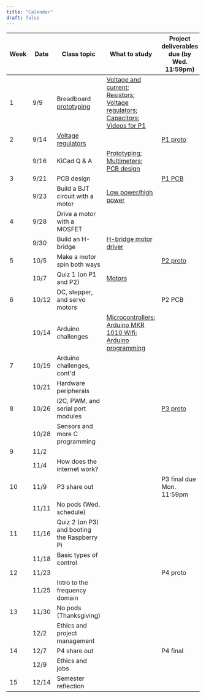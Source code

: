 ```yaml
---
title: "Calendar"
draft: false
---
```




| Week |     Date    |     Class topic    |     What to study    |     Project deliverables due (by Wed. 11:59pm)    |
|-|-|-|-|-|
|  1   |     9/9    |     Breadboard [prototyping](http://andnowforelectronics.com/notes/prototyping/)    |     [Voltage and current](http://andnowforelectronics.com/notes/voltage-and-current/); [Resistors](http://andnowforelectronics.com/notes/resistors/); [Voltage regulators](http://andnowforelectronics.com/notes/voltage-regulation/); [Capacitors](http://andnowforelectronics.com/notes/capacitors/); [Videos for P1](http://andnowforelectronics.com/notes/demo-videos/#videos-for-project-1)    |          |
|  2   |     9/14    |     [Voltage regulators](http://andnowforelectronics.com/notes/voltage-regulation/)    |         |     [P1   proto](http://andnowforelectronics.com/logistics/projects/#project-1-build-a-breadboard-power-supply)    |
|      |     9/16    |     KiCad Q & A    |     [Prototyping](http://andnowforelectronics.com/notes/prototyping/); [Multimeters](http://andnowforelectronics.com/notes/multimeter/); [PCB design](http://andnowforelectronics.com/notes/pcb/)    |          |
|  3   |     9/21    |     PCB design    |         |     [P1   PCB](http://andnowforelectronics.com/logistics/projects/#project-1-build-a-breadboard-power-supply)    |
|      |     9/23    |     Build a BJT circuit with a motor    |     [Low power/high power](http://andnowforelectronics.com/notes/low-power-high-power/)    |          |
|  4   |     9/28    |     Drive a motor with a MOSFET    |         |          |
|      |     9/30    |     Build an H-bridge    |     [H-bridge motor driver](http://andnowforelectronics.com/notes/h-bridge/)    |          |
|  5   |     10/5    |     Make a motor spin both ways    |         |     [P2 proto](https://canvas.tufts.edu/courses/22096/assignments/107779)     |
|      |     10/7    |     Quiz 1 (on P1 and P2)    |     [Motors](http://andnowforelectronics.com/notes/motors/)    |         |
|  6   |     10/12   |     DC, stepper, and servo motors    |          |     P2 PCB    |
|      |     10/14   |     Arduino challenges    |     [Microcontrollers](http://andnowforelectronics.com/notes/microcontrollers/); [Arduino MKR 1010 Wifi](http://andnowforelectronics.com/notes/arduino-mkr-wifi-1010-hardware/); [Arduino programming](http://andnowforelectronics.com/notes/arduino-programming/)     |          |
|  7   |     10/19   |     Arduino challenges, cont'd    |         |          |
|      |     10/21   |     Hardware peripherals    |         |          |
|  8   |     10/26    |     I2C, PWM, and serial port modules    |         |     [P3 proto](https://canvas.tufts.edu/courses/22096/assignments/107781)    |
|      |     10/28    |     Sensors and more C programming    |         |          |
|  9   |     11/2    |          |                   |
|      |     11/4    |     How does the internet work?    |         |          |
|  10  |     11/9    |     P3 share out    |         |     P3 final due Mon. 11:59pm   |
|      |     11/11    |     No pods (Wed. schedule)    |         |          |
|  11  |     11/16    |     Quiz 2 (on P3) and booting the Raspberry Pi    |         |          |
|      |     11/18    |     Basic types of control    |         |          |
|  12  |     11/23    |          |         |     P4 proto    |
|      |     11/25    |     Intro to the frequency domain    |         |          |
|  13  |     11/30    |     No pods (Thanksgiving)    |         |          |
|      |     12/2    |     Ethics and project management    |         |          |
|  14  |     12/7    |     P4 share out    |         |     P4 final    |
|      |     12/9    |     Ethics and jobs    |         |          |
|  15  |     12/14    |     Semester reflection    |         |          |
